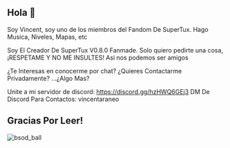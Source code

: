## Hola 👋

Soy Vincent, soy uno de los miembros del Fandom De SuperTux. Hago Musica, Niveles, Mapas, etc

Soy El Creador De SuperTux V0.8.0 Fanmade. Solo quiero pedirte una cosa, ¡RESPETAME Y NO ME INSULTES!
Asi nos podemos ser amigos

¿Te Interesas en conocerme por chat?
¿Quieres Contactarme Privadamente?
...¿Algo Mas?

Unite a mi servidor de discord: https://discord.gg/hzHWQ6GEj3
DM De Discord Para Contactos: vincentaraneo

## Gracias Por Leer!
![bsod_ball](https://github.com/user-attachments/assets/7382654b-bfd1-46b2-ac32-54150955323f)
